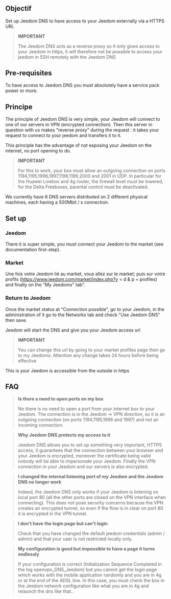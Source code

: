 # 

## Objectif

Set up Jeedom DNS to have access to your Jeedom externally via a HTTPS URL

> **IMPORTANT**
>
>The Jeedom DNS acts as a reverse proxy so it only gives access to your Jeedom in https, it will therefore not be possible to access your jeedom in SSH remotely with the Jeedom DNS

## Pre-requisites

To have access to Jeedom DNS you must absolutely have a service pack power or more.

## Principe

The principle of Jeedom DNS is very simple, your Jeedom will connect to one of our servers in VPN (encrypted connection). Then this server in question with us makes "reverse proxy" during the request : it takes your request to connect to your jeedom and transfers it to it.

This principle has the advantage of not exposing your Jeedom on the internet, no port opening to do.

> **IMPORTANT**
>
> For this to work, your box must allow an outgoing connection on ports 1194,1195,1996,1997,1198,1199,2000 and 2001 in UDP. In particular for the Huawei Livebox and 4g router, the firewall level must be lowered, for the Delta Freeboxes, parental control must be deactivated.

We currently have 6 DNS servers distributed on 2 different physical machines, each having a 500Mbit / s connection. 

## Set up

### Jeedom

There it is super simple, you must connect your Jeedom to the market (see documentation first-step). 

### Market

Une fois votre Jeedom lié au market, vous allez sur le market; puis sur votre profils (https://www.jeedom.com/market/index.php?v = d & p = profiles) and finally on the "My Jeedoms" tab".

### Return to Jeedom

Once the market status at "Connection possible", go to your Jeedom, in the administration of it go to the Networks tab and check "Use Jeedom DNS" then save.

Jeedom will start the DNS and give you your Jeedom access url

> **IMPORTANT**
>
> You can change this url by going to your market profiles page then go to my Jeedoms. Attention any change takes 24 hours before being effective

This is your Jeedom is accessible from the outside in https

## FAQ

> **Is there a need to open ports on my box**
>
> No there is no need to open a port from your internet box to your Jeedom. The connection is in the Jeedom -> VPN direction, so it is an outgoing connection (on ports 1194,1195,1996 and 1997) and not an incoming connection.

> **Why Jeedom DNS protects my access to it**
>
> Jeedom DNS allows you to set up something very important, HTTPS access, it guarantees that the connection between your browser and your Jeedom is encrypted, moreover the certificate being valid nobody will be able to impersonate your Jeedom. Finally the VPN connection in your Jeedom and our servers is also encrypted.

> **I changed the internal listening port of my Jeedom and the Jeedom DNS no longer work**
>
> Indeed, the Jeedom DNS only works if your Jeedom is listening on local port 80 (all the other ports are closed on the VPN interface when connecting). This does not pose security concerns because the VPN creates an encrypted tunnel, so even if the flow is in clear on port 80 it is encrypted in the VPN tunnel.

> **I don't have the login page but can't login**
>
> Check that you have changed the default jeedom credentials (admin / admin) and that your user is not restricted locally only.

> **My configuration is good but impossible to have a page it turns endlessly**
>
> If your configuration is correct (Initialization Sequence Completed in the log openvpn_DNS_Jeedom) but you cannot get the login page which works with the mobile application randomly and you are in 4g or at the end of the ADSL line. In this case, you must check the box in the Jeedom network configuration like what you are in 4g and relaunch the dns like that..
